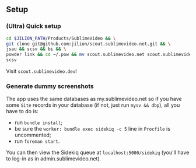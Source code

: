 ## Setup

### (Ultra) Quick setup

```bash
cd $JILION_PATH/Products/SublimeVideo && \
git clone git@github.com:jilion/scout.sublimevideo.net.git && \
jsau && scsv && bi && \
powder link && cd ~/.pow && mv scout.sublimevideo.net scout.sublimevideo && \
scsv
```

Visit `scout.sublimevideo.dev`!

### Generate dummy screenshots

The app uses the same databases as my.sublimevideo.net so if you have some `Site` records in your database (if not, just run `mysv && dbp`), all you have to do is:

- run `bundle install`;
- be sure the `worker: bundle exec sidekiq -c 5` line in `Procfile` is uncommented;
- run `foreman start`.

You can then view the Sidekiq queue at `localhost:5000/sidekiq` (you'll have to log-in as in admin.sublimevideo.net).
